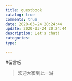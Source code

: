 ```yaml
---
title: guestbook
catalog: true
comments: true
date: 2020-03-24 20:24:44
update: 2020-03-24 20:24:44
description: Let's chat!
categories:
type:

---
```


#留言板

>欢迎大家到此一游